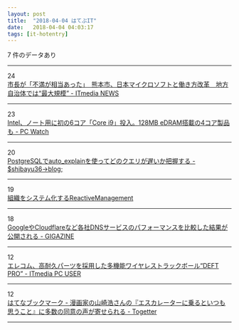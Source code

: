 ```yaml
---
layout: post
title:  "2018-04-04 はてぶIT"
date:   2018-04-04 04:03:17
tags: [it-hotentry]
---
```

7 件のデータあり

<hr><div class="row">
<div class="col-1"><span class="badge badge-pill badge-success h2">24</span></div>
<div class="col-11"><a href='http://www.itmedia.co.jp/news/articles/1804/03/news135.html' target='_blank'>市長が「不満が相当あった」　熊本市、日本マイクロソフトと働き方改革　地方自治体では“最大規模” - ITmedia NEWS</a></div>
</div>
<hr>
<div class="row">
<div class="col-1"><span class="badge badge-pill badge-success h2">23</span></div>
<div class="col-11"><a href='https://pc.watch.impress.co.jp/docs/news/1115027.html' target='_blank'>Intel、ノート用に初の6コア「Core i9」投入。128MB eDRAM搭載の4コア製品も - PC Watch</a></div>
</div>
<hr>
<div class="row">
<div class="col-1"><span class="badge badge-pill badge-success h2">20</span></div>
<div class="col-11"><a href='http://blog.shibayu36.org/entry/2018/04/03/193000' target='_blank'>PostgreSQLでauto_explainを使ってどのクエリが遅いか把握する - $shibayu36->blog;</a></div>
</div>
<hr>
<div class="row">
<div class="col-1"><span class="badge badge-pill badge-success h2">19</span></div>
<div class="col-11"><a href='https://www.slideshare.net/waysaku/reactivemanagement' target='_blank'>組織をシステム化するReactiveManagement</a></div>
</div>
<hr>
<div class="row">
<div class="col-1"><span class="badge badge-pill badge-success h2">18</span></div>
<div class="col-11"><a href='https://gigazine.net/news/20180403-dns-resolvers-performance-compare/' target='_blank'>GoogleやCloudflareなど各社DNSサービスのパフォーマンスを比較した結果が公開される - GIGAZINE</a></div>
</div>
<hr>
<div class="row">
<div class="col-1"><span class="badge badge-pill badge-success h2">12</span></div>
<div class="col-11"><a href='http://www.itmedia.co.jp/pcuser/articles/1804/03/news104.html' target='_blank'>エレコム、高耐久パーツを採用した多機能ワイヤレストラックボール“DEFT PRO” - ITmedia PC USER</a></div>
</div>
<hr>
<div class="row">
<div class="col-1"><span class="badge badge-pill badge-success h2">12</span></div>
<div class="col-11"><a href='http://b.hatena.ne.jp/entry/s/togetter.com/li/1214789' target='_blank'>はてなブックマーク - 漫画家の山崎浩さんの『エスカレーターに乗るといつも思うこと』に多数の同意の声が寄せられる - Togetter</a></div>
</div>
<hr>
